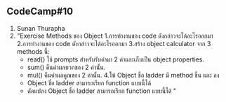 ## CodeCamp#10 ##
1. Sunan Thurapha
2. "Exercise Methods ของ Object
    1.การทำงานของ code ดังกล่าวจะได้อะไรออกมา
    2.การทำงานของ code ดังกล่าวจะได้อะไรออกมา
    3.สร้าง object calculator จาก 3 methods นี้:
    - read() ใช้ prompts สำหรับรับค่ามา 2 ค่าและเก็บเป็น object properties.
    - sum() คืนค่าผลบวกของ 2 ค่านั้น.
    - mul() คืนค่าผลคูณของ 2 ค่านั้น.
    4.ให้ Object ชื่อ ladder มี method ขึ้น และ ลง
    - Object ชื่อ ladder สามารถเรียก function แบบนี้ได้
    - ดัดแปลง Object ชื่อ ladder สามารถเรียก function แบบนี้ได้
    "